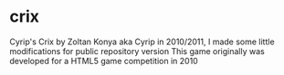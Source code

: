 # crix
Cyrip's Crix by Zoltan Konya aka Cyrip in 2010/2011, I made some little modifications for public repository version
This game originally was developed for a HTML5 game competition in 2010

